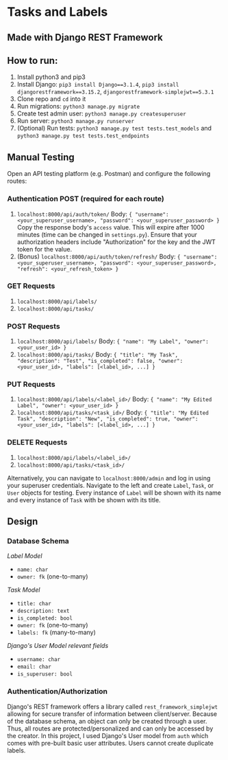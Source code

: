 # Tasks and Labels
## Made with Django REST Framework

## How to run:
1. Install python3 and pip3
2. Install Django: `pip3 install Django==3.1.4`, `pip3 install djangorestframework==3.15.2`, `djangorestframework-simplejwt==5.3.1`
3. Clone repo and `cd` into it
4. Run migrations: `python3 manage.py migrate`
5. Create test admin user: `python3 manage.py createsuperuser`
6. Run server: `python3 manage.py runserver`
7. (Optional) Run tests: `python3 manage.py test tests.test_models` and `python3 manage.py test tests.test_endpoints`

## Manual Testing
Open an API testing platform (e.g. Postman) and configure the following routes:

### Authentication POST (required for each route)
1. `localhost:8000/api/auth/token/` Body: `{ "username": <your_superuser_username>, "password": <your_superuser_password> }`\
Copy the response body's `access` value. This will expire after 1000 minutes (time can be changed in `settings.py`).
Ensure that your authorization headers include "Authorization" for the key and the JWT token for the value.
2. (Bonus) `localhost:8000/api/auth/token/refresh/` Body: `{ "username": <your_superuser_username>, "password": <your_superuser_password>, "refresh": <your_refresh_token> }`

### GET Requests
1. `localhost:8000/api/labels/`
2. `localhost:8000/api/tasks/`

### POST Requests
1. `localhost:8000/api/labels/` Body: `{ "name": "My Label", "owner": <your_user_id> }`
2. `localhost:8000/api/tasks/` Body: `{ "title": "My Task", "description": "Test", "is_completed": false, "owner": <your_user_id>, "labels": [<label_id>, ...] }`

### PUT Requests
1. `localhost:8000/api/labels/<label_id>/` Body: `{ "name": "My Edited Label", "owner": <your_user_id> }`
2. `localhost:8000/api/tasks/<task_id>/` Body: `{ "title": "My Edited Task", "description": "New", "is_completed": true, "owner": <your_user_id>, "labels": [<label_id>, ...] }`

### DELETE Requests
1. `localhost:8000/api/labels/<label_id>/`
2. `localhost:8000/api/tasks/<task_id>/`

Alternatively, you can navigate to `localhost:8000/admin` and log in using your superuser credentials. Navigate to the left and create `Label`, `Task`, or `User` objects for testing.
Every instance of `Label` will be shown with its name and every instance of `Task` with be shown with its title.

## Design

### Database Schema
*Label Model*
- `name: char`
- `owner: fk` (one-to-many)

*Task Model*
- `title: char`
- `description: text`
- `is_completed: bool`
- `owner: fk` (one-to-many)
- `labels: fk` (many-to-many)

*Django's User Model relevant fields*
- `username: char`
- `email: char`
- `is_superuser: bool`

### Authentication/Authorization
Django's REST framework offers a library called `rest_framework_simplejwt` allowing for secure transfer of information between client/server.
Because of the database schema, an object can only be created through a user. Thus, all routes are protected/personalized and can only be accessed by the creator.
In this project, I used Django's User model from `auth` which comes with pre-built basic user attributes. Users cannot create duplicate labels.
